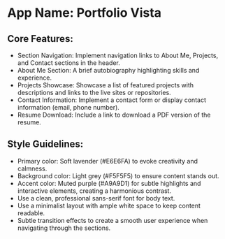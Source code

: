 # **App Name**: Portfolio Vista

## Core Features:

- Section Navigation: Implement navigation links to About Me, Projects, and Contact sections in the header.
- About Me Section: A brief autobiography highlighting skills and experience.
- Projects Showcase: Showcase a list of featured projects with descriptions and links to the live sites or repositories.
- Contact Information: Implement a contact form or display contact information (email, phone number).
- Resume Download: Include a link to download a PDF version of the resume.

## Style Guidelines:

- Primary color: Soft lavender (#E6E6FA) to evoke creativity and calmness.
- Background color: Light grey (#F5F5F5) to ensure content stands out.
- Accent color: Muted purple (#A9A9D1) for subtle highlights and interactive elements, creating a harmonious contrast.
- Use a clean, professional sans-serif font for body text.
- Use a minimalist layout with ample white space to keep content readable.
- Subtle transition effects to create a smooth user experience when navigating through the sections.